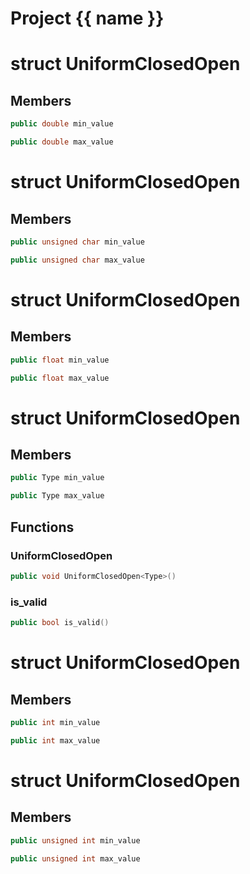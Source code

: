 <script setup>
import {useRoute} from 'vitepress'
const {path} = useRoute()
const tokens = path.split('/')
const words = tokens[2].split('-');
for (let i = 0; i < words.length; i++) {
    words[i] = words[i].charAt(0).toUpperCase() + words[i].slice(1);
    words[i] = words[i].replace('geode', 'Geode')
}
const name = words.join('-');
</script>
# Project {{ name }}

# struct UniformClosedOpen


## Members

```cpp
public double min_value

```

```cpp
public double max_value

```



# struct UniformClosedOpen


## Members

```cpp
public unsigned char min_value

```

```cpp
public unsigned char max_value

```



# struct UniformClosedOpen


## Members

```cpp
public float min_value

```

```cpp
public float max_value

```



# struct UniformClosedOpen


## Members

```cpp
public Type min_value

```

```cpp
public Type max_value

```



## Functions

### UniformClosedOpen

```cpp
public void UniformClosedOpen<Type>()
```


### is_valid

```cpp
public bool is_valid()
```




# struct UniformClosedOpen


## Members

```cpp
public int min_value

```

```cpp
public int max_value

```



# struct UniformClosedOpen


## Members

```cpp
public unsigned int min_value

```

```cpp
public unsigned int max_value

```



